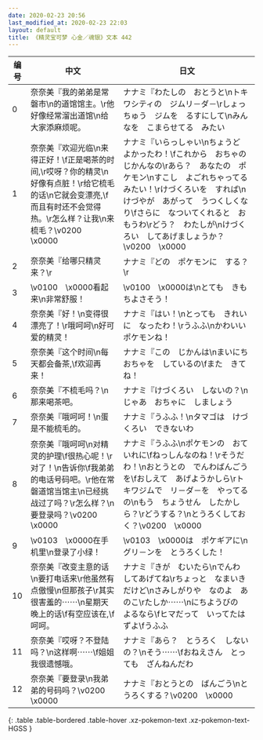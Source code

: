 ```yaml
---
date: 2020-02-23 20:56
last_modified_at: 2020-02-23 22:03
layout: default
title: 《精灵宝可梦 心金／魂银》文本 442
---
```

| 编号 | 中文 | 日文 |
| ---- | ---- | ---- |
| 0 | 奈奈美『我的弟弟是常磐市\n的道馆馆主。\r他好像经常溜出道馆\n给大家添麻烦呢。 | ナナミ『わたしの　おとうと\nトキワシティの　ジムリ－ダ－\rしょっちゅう　ジムを　るすにして\nみんなを　こまらせてる　みたい |
| 1 | 奈奈美『欢迎光临\n来得正好！\f正是喝茶的时间,\r哎呀？你的精灵\n好像有点脏！\r给它梳毛的话\n它就会变漂亮,\f而且有时还不会觉得热。\r怎么样？让我\n来梳毛？\v0200　\x0000 | ナナミ『いらっしゃい\nちょうど　よかったわ！\fこれから　おちゃの　じかんなの\rあら？　あなたの　ポケモン\nすこし　よごれちゃってる　みたい！\rけづくろいを　すれば\nけづやが　あがって　うつくしくなり\fさらに　なついてくれると　おもうわ\rどう？　わたしが\nけづくろい　してあげましょうか？\v0200　\x0000 |
| 2 | 奈奈美『给哪只精灵来？\r | ナナミ『どの　ポケモンに　する？\r |
| 3 | \v0100　\x0000看起来\n非常舒服！ | \v0100　\x0000は\nとても　きもちよさそう！ |
| 4 | 奈奈美『好！\n变得很漂亮了！\r哦呵呵\n好可爱的精灵！ | ナナミ『はい！\nとっても　きれいに　なったわ！\rうふふ\nかわいい　ポケモンね！ |
| 5 | 奈奈美『这个时间\n每天都会备茶,\f欢迎再来！ | ナナミ『この　じかんは\nまいにち　おちゃを　しているの\fまた　きてね！ |
| 6 | 奈奈美『不梳毛吗？\n那来喝茶吧。 | ナナミ『けづくろい　しないの？\nじゃあ　おちゃに　しましょう |
| 7 | 奈奈美『哦呵呵！\n蛋是不能梳毛的。 | ナナミ『うふふ！\nタマゴは　けづくろい　できないわ |
| 8 | 奈奈美『哦呵呵\n对精灵的护理\f很热心呢！\r对了！\n告诉你\f我弟弟的电话号码吧。\r他在常磐道馆当馆主\n已经挑战过了吗？\r怎么样？\n要登录吗？\v0200　\x0000 | ナナミ『うふふ\nポケモンの　おていれに\fねっしんなのね！\rそうだわ！\nおとうとの　でんわばんごうを\fおしえて　あげようかしら\rトキワジムで　リ－ダ－を　やってるの\nもう　ちょうせん　したかしら？\rどうする？\nとうろくしておく？\v0200　\x0000 |
| 9 | \v0103　\x0000在手机里\n登录了小绿！ | \v0103　\x0000は　ポケギアに\nグリ－ンを　とうろくした！ |
| 10 | 奈奈美『改变主意的话\n要打电话来\r他虽然有点傲慢\n但那孩子\r其实很害羞的⋯⋯\n星期天晚上的话\f有空应该在,\f呵呵。 | ナナミ『きが　むいたら\nでんわ　してあげてね\rちょっと　なまいき　だけど\nさみしがりや　なのよ　あのこ\rたしか⋯⋯\nにちようびの　よるなら\fヒマだって　いってたはずよ\fうふふ |
| 11 | 奈奈美『哎呀？不登陆吗？\n这样啊⋯⋯\f姐姐我很遗憾哦。 | ナナミ『あら？　とうろく　しないの？\nそう⋯⋯\fおねえさん　とっても　ざんねんだわ |
| 12 | 奈奈美『要登录\n我弟弟的号码吗？\v0200　\x0000 | ナナミ『おとうとの　ばんごう\nとうろくする？\v0200　\x0000 |
{: .table .table-bordered .table-hover .xz-pokemon-text .xz-pokemon-text-HGSS }